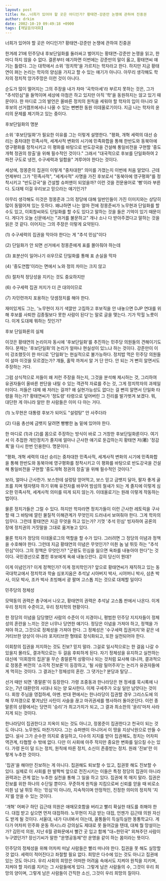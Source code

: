 ```yaml
---
layout: post
title: Re..너희가 있어야 할 곳은 어디인가? 황태연-강준만 논쟁에 관하여 진중권
author: drkim
date: 2002-10-19 09:49:18 +0900
tags: [깨달음의대화]
---
```

너희가 있어야 할 곳은 어디인가? 황태연-강준만 논쟁에 관하여 진중권
  

  
한겨레 21에 민주당내 후보단일화를 둘러싸고 벌어지는 황태연-강준만 논쟁을 읽고, 한 마디 하지 않을 수 없다. 결론부터 얘기하면 이번에는 강준만의 말이 옳고, 황태연씨 얘기는 틀렸다. 그는 대학에서 소위 '정치학'을 가르치는 학자라고 한다. 하지만 지금 황태연이 펴는 논리는 학자의 양심을 가지고 할 수 있는 얘기가 아니다. 아무리 생각해도 학자의 정치적 앙가주망은 이런 것이 아니다.
  

  
순도가 많이 떨어지는 그의 주장을 내가 차마 '곡학아세'라 부르지 못하는 것은, 그가 "추석민심"을 들먹이며 세상에 아첨은 하고 있지만 아직 '학'을 동원하지는 않고 있기 때문이다. 한 마디로 그의 발언은 올바른 정치의 원칙을 세워야 할 학자의 입이 아니라 모후보의 선거캠프에서나 나올 수 있는 뻔뻔한 동원 이데올로기이다. 지금 나는 학자의 윤리의 문제를 제기하고 있는 중이다.
  

  
후보단일화의 명분
  

  
소위 '후보단일화'가 필요한 이유를 그는 이렇게 설명한다. "평화, 개혁 세력의 대선 승리는 중차대한 민족사적, 세계사적 변화의 시기에 민족화합을 통해 한반도와 동북아에 영구평화를 정착시키고 이 평화를 바탕으로 반도강국을 건설해 통일비전을 구현할 '중도개혁 정권의 창출'을 위해 필수적인 것이다." 그래서 "대국적으로 후보를 단일화하여 2파전 구도로 냉전, 수구세력과 일합을" 겨루어야 한다는 것이다.
  

  
세상에, 정몽준의 집권이 이렇게 "중차대한" 의미를 가졌는지 이번에 처음 알았다. 근데 언제부터 그가 "민족사적", "세계사적" 사명을 가진 후보로서 "동북아에 영구평화"를 정착시키고 "반도강국"을 건설할 슈퍼맨이 되었을까? 이런 것을 전문용어로 '뻥'이라 부른다. 도대체 이걸 우리보고 믿으라는 얘기인가?
  

  
아무리 생각해도 이것은 정몽준과 그의 정당에 대해 일반인들이 가진 이미지와는 상당히 많이 동떨어져 있는 듯하다. 왜냐하면 나는 얼마 전에 정몽준씨가 노무현과 단일화를 할 수도 있고, 이회창씨와도 단일화를 할 수도 있다고 말하는 것을 들은 기억이 있기 때문이다. 게다가 오늘 신문에서는 "과거를 불문하고" 개나 소나 다 받아주겠다고 말하는 것을 읽은 것 같다. 이어지는 그의 주장은 이렇게 요약된다.
  
(1) 수구세력의 집권을 막아야 한다는 게 "추석 민심"이다
  
(2) 단일화가 안 되면 선거에서 정몽준에게 표를 몰아줘야 하는데
  
(3) 표분산이 일어나기 쉬우므로 단일화를 통해 표 손실을 막자
  
(4) '중도연합'이라는 면에서 노와 정의 차이는 크지 않고
  
(5) 절차적 정당성을 지키는 것도 중요하지만
  
(6) 수구세력 집권 저지가 더 큰 대의이므로
  
(7) 자민련까지 포용하는 덧셈정치를 해야 한다.
  
재미있게도 그는, '노무현이 자기 색깔만 고집하고 후보직을 안 내놓으면 DJP 연대를 위해 후보를 사퇴한 김종필보다 못한 사람이 된다'는 말로 글을 맺는다. 기가 막힐 노릇이다. 이게 도대체 뭐하는 짓인가?
  

  
후보 단일화론의 실체
  

  
이것은 황태연의 논리이자 동시에 '후보단일화'를 추진하는 민주당 의원들의 견해이기도 하다. 문제는 '후보단일화'의 논리가 얼마나 현실성이 있느냐 하는 것이다. 강준만이 이미 강조했듯이 한 마디로 '단일화'는 현실적으로 불가능하다. 정치밥 먹은 민주당 의원들이 설마 이것을 모르겠는가? 걔들, 홀딱 까져서 알 거 단 안다. 안 되는 거 뻔히 알면서도 주장하는 거다.
  

  
그럼 상식적으로 저들이 왜 저런 주장을 하는지, 그것을 분석해 제시하는 것, 그리하여 유권자들이 올바른 판단을 내릴 수 있는 객관적 자료를 주는 것, 그게 정치학자의 과제일 터이다. 저들은 대체 왜 저러는 걸까? 왜 실현가능성도 없다는 걸 뻔히 알면서 단일화 타령을 하는가? 황태연씨가 '정도령' 타령으로 덮어버린 그 진리를 발가벗겨 보겠다. 뭐, 대단한 게 아니라 알만 한 사람들은 이미 다 아는 거다.
  
(1) 노무현은 대통령 후보가 되어도 "설렁탕" 안 사주더라
  
(2) 다음 총선에 금뱃지 달려면 빵빵한 놈 밑에 있어야 한다.
  

  
한 마디로 (1)과 (2)를 몸으로 주장하는 방식이 바로 그 거창한 후보단일화론이다. 여기서 이 추접한 개인정치가 졸지에 얼마나 근사한 얘기로 둔갑하는지 황태연 저(著) '정감록'을 다시 한번 인용한다. 명문이다.
  
"평화, 개혁 세력의 대선 승리는 중차대한 민족사적, 세계사적 변화의 시기에 민족화합을 통해 한반도와 동북아에 영구평화를 정착시키고 이 평화를 바탕으로 반도강국을 건설해 통일비전을 구현할 '중도개혁 정권의 창출'을 위해 필수적인 것이다."
  

  
보라, 얼마나 근사한가. 보스한테 설렁탕 얻어먹고, 보스 믿고 금뱃지 달아, 팔자 좋게 골프를 치며 탱자탱자 하기 위해 유전자를 바꾸어 밤섬의 철새가 되는 게 졸지에 이렇게 심오한 민족사적, 세계사적 의미를 띠게 되지 않는가. 이데올로기는 원래 이렇게 작동하는 법이다.
  

  
물론 정치가들은 그럴 수 있다. 하지만 학자라면 정치가들이 이런 근사한 레토릭을 구사할 때 그 바탕에 깔린 물질적 이해관계가 무엇인지 드러내서 보여줘야 한다. 그게 학자의 임무다. 그런데 황태연은 지금 무엇을 하고 있는가? 기껏 '추석 민심' 빙자하여 공론의 장에 정치권의 거짓말을 그대로 옮겨놓고 있다.
  

  
물론 학자가 정당의 이데올로그의 역할을 할 수가 있다. 그러려면 그 정당의 이념과 정책을 수호해야 한다. 그런데 지금 황태연의 이념은 무엇인가? 미췬 놈 널 뛰듯 하는 "추석 민심"이다. 그의 정책은 무엇인가? "군왕도 민심을 잃으면 옥좌를 내놓아야 한다"는 것이다. 국민경선으로 뽑힌 후보에게 옥쇄 내놓으란다. 감히 당신이 뭔데?
  

  
이게 이념인가? 이게 정책인가? 이게 정치학인가? 앞으로 황태연씨가 재직하고 있는 동국대학교에서 정치학과 학술 심포지움은 추석날 시아버지 박사, 시어머니 박사, 삼촌 박사, 이모 박사, 조카 박사 초빙해서 광 팔며 고스톱 치는 것으로 대체할 일이다
  

  
민주당의 정체성
  

  
모택동의 권력은 총구에서 나오고, 황태연의 권력은 추석날 고스톱 판에서 나온다. 이게 우리 정치의 수준이고, 우리 정치학의 현황이다.
  

  
한 정당의 이념을 담당했던 사람의 수준이 이 지경이니, 평범한 민주당 지지자들이 정체성의 혼란을 느끼는 것은 너무나 당연한 얘기다. 정당은 이념을 가져야 하고, 정책을 가져야 하고, 그것으로 정체성을 가져야 한다. 그 정체성은 '수구세력 집권저지'와 같은 네거티브한 양상이 아니라 포지티브한 형태로 정식화되고, 또한 실천되어야 한다.
  

  
이회창의 집권을 저지하는 것도 진보? 믿지 말라. 그걸로 일시적으로는 한 걸음 나갈 수 있을지 몰라도, 결과적으로는 두 걸음 후퇴하게 된다. 자기 정체성을 유지하고 실천하는 대신에 '이회창의 집권'을 무슨 종말론적 상황이나 되는 것처럼 묘사해 대니까, 결과적으로 정몽준 버전의 '소극적 진보론'이 등장하고, '될 사람 밀어주자'는 논리가 유권자들에게 먹히는 것이다. 그 결과는? 정체성의 혼란. 그 댓가는? 분당과 탈당...
  

  
선거 때만 되면 '종말론'이 등장한다. 가령 조중동과 한나라당은 현 정세를 묵시록에 나오는, 7년 대환란의 시대나 되는 양 묘사한다. 이제 구세주가 오실 일만 남앗다는 것이다. 회창 주님을 영접하세, 아멘. 반대 편에서는 한나라당이 집권할 경우 그리스도에 의해 무저갱으로 쫓겨났던 사탄이 사슬을 끊고 마귀권세를 행사하러 돌아온단다. 이런 종말론의 상황에서는 당연히 '승리'가 최고가치가 되고, 그 결과 최소한의 '윤리'마저 사라지게 되는 것이다.
  

  
한나라당이 집권한다고 지옥이 되는 것도 아니고, 정몽준이 집권한다고 천국이 되는 것도 아니다. 노무현도 마찬가지다. 그는 슈퍼맨이 아니어서 이 땅을 지상낙원으로 만들 수 없다. 설사 그가 순수한 의지로 충일하고, 다수의 지지를 받아 집권해도, 정치는 어차피 역관계, 타협할 수 밖에 없다. 다만 이 사회에 아주 작지만 중요한 변화를 일으킬 수는 있다. 가령 돈이 덜 드는 정치, 원칙에 따른 정치, 소신이 존중받는 정치. 원래 '진보'란 이렇게 누추한 것이다.
  

  
'집권'을 해야만 진보하는 게 아니다. 집권해도 퇴보할 수 있고, 집권못 해도 진보할 수 있다. 실제로 이 사회를 한 발짝씩 앞으로 전진시키는 이들은 특정 정당의 집권이 아니라 권력과는 관계 없는 누추한 실천을 통해 그 일을 하고 있다. 집권에 목 매지 말라. 집권은 진보를 위한 하나의 수단일 뿐이다. 꾸준하게 원칙을 지킴으로써 신뢰를 얻을 때 비로소 미췬 넘 널 뛰듯 하는 '민심'이 아니라, 지속적이며 안정적인, 진정한 의미의 정치적 '지지'를 얻을 수 있는 것이다.
  

  
'개혁' 어쩌구 하던 김근태 의원은 애매모호함을 버리고 빨리 확실한 태도를 취해야 한다. 대접 받고 싶으면 먼저 대접하라. 노무현이 지금 받는 대접, 언젠가 김근태 의원 자신도 받게 될 것이다. 서울대, 내가 다녀봐서 아는데, 꼴통들이 득실득실한 똥통학교다. 게다가 어차피 민주화 운동 하시느라 강의실도 제대로 못 들어갔을 텐데, 대체 뭘 망설이는가? 김민석 의원, 지난 6월 광화문에서 빨간 곳 입고 함께 "대~한민국" 외쳐주던 사람이 누구였던가? 장신기씨가 말한 "운명공동체"란 운명을 같이 하는 몸이라는 뜻이다.
  

  
민주당의 정체성을 위해 어차피 떠날 사람들은 빨리 떠나야 한다. 집권을 못 해도 실망할 것 없다. 세력이 적어진다고 좌절할 필요 없다. 희망은 다수에 있는 것도 아니고 집권에 있는 것도 아니다. 우리 사회의 희망은 어떠한 어려움 속에서도 지켜야 원칙을 지키며, 지켜야 할 자리를 지키는 그 사람들에게 있다. 그렇게 남은 사람들의 수, 그것이 우리 희망의 양이며, 그렇게 남은 사람들이 간직한 소신, 그것이 우리 희망의 질이다.